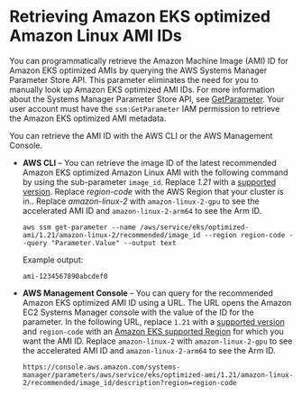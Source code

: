 # Retrieving Amazon EKS optimized Amazon Linux AMI IDs<a name="retrieve-ami-id"></a>

You can programmatically retrieve the Amazon Machine Image \(AMI\) ID for Amazon EKS optimized AMIs by querying the AWS Systems Manager Parameter Store API\. This parameter eliminates the need for you to manually look up Amazon EKS optimized AMI IDs\. For more information about the Systems Manager Parameter Store API, see [GetParameter](https://docs.aws.amazon.com/systems-manager/latest/APIReference/API_GetParameter.html)\. Your user account must have the `ssm:GetParameter` IAM permission to retrieve the Amazon EKS optimized AMI metadata\.

You can retrieve the AMI ID with the AWS CLI or the AWS Management Console\.
+ **AWS CLI** – You can retrieve the image ID of the latest recommended Amazon EKS optimized Amazon Linux AMI with the following command by using the sub\-parameter `image_id`\. Replace *1\.21* with a [supported version](platform-versions.md)\. Replace *region\-code* with the AWS Region that your cluster is in\.\. Replace *amazon\-linux\-2* with `amazon-linux-2-gpu` to see the accelerated AMI ID and `amazon-linux-2-arm64` to see the Arm ID\.

  ```
  aws ssm get-parameter --name /aws/service/eks/optimized-ami/1.21/amazon-linux-2/recommended/image_id --region region-code --query "Parameter.Value" --output text
  ```

  Example output:

  ```
  ami-1234567890abcdef0
  ```
+ **AWS Management Console** – You can query for the recommended Amazon EKS optimized AMI ID using a URL\. The URL opens the Amazon EC2 Systems Manager console with the value of the ID for the parameter\. In the following URL, replace `1.21` with a [supported version](platform-versions.md) and `region-code` with an [Amazon EKS supported Region](https://docs.aws.amazon.com/general/latest/gr/eks.html) for which you want the AMI ID\. Replace `amazon-linux-2` with `amazon-linux-2-gpu` to see the accelerated AMI ID and `amazon-linux-2-arm64` to see the Arm ID\.

  ```
  https://console.aws.amazon.com/systems-manager/parameters/aws/service/eks/optimized-ami/1.21/amazon-linux-2/recommended/image_id/description?region=region-code
  ```